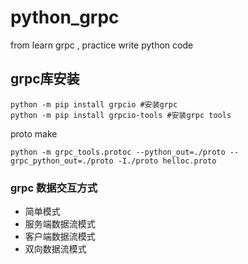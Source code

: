 # python_grpc
from learn grpc , practice write python code

##  grpc库安装
```
python -m pip install grpcio #安装grpc
python -m pip install grpcio-tools #安装grpc tools
```

proto make 
```
python -m grpc_tools.protoc --python_out=./proto --grpc_python_out=./proto -I./proto helloc.proto
```

### grpc 数据交互方式
* 简单模式
* 服务端数据流模式
* 客户端数据流模式
* 双向数据流模式
